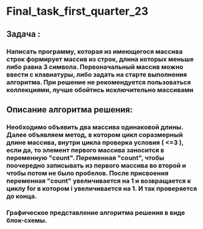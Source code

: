 # Final_task_first_quarter_23
## Задача : 
### Написать программу, которая из имеющегося массива строк формирует массив из строк, длина которых меньше либо равна 3 символа. Первоначальный массив можно ввести с клавиатуры, либо задать на старте выполнения алгоритма. При решение не рекомендуется пользоваться коллекциями, лучше обойтись исключительно массивами
## Описание алгоритма решения:
### Необходимо объявить два массива одинаковой длины. Далее объявляем метод, в котором цикл соразмерный длине массива, внутри цикла проверка условия ( <=3 ), если да, то элемент первого массива заносится в переменную "count". Переменная "count", чтобы поочередно записывать из первого массива во второй и чтобы потом не было пробелов. После присвоения переменная "count" увеличивается на 1 и возвращается к циклу for в котором i увеличивается на 1. И так проверяется до конца.

### Графическое представление алгоритма решения в виде блок-схемы.
